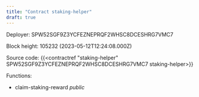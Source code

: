 ```yaml
---
title: "Contract staking-helper"
draft: true
---
```

Deployer: SPW52SGF9Z3YCFEZNEPRQF2WHSC8DCESHRG7VMC7


 



Block height: 105232 (2023-05-12T12:24:08.000Z)

Source code: {{<contractref "staking-helper" SPW52SGF9Z3YCFEZNEPRQF2WHSC8DCESHRG7VMC7 staking-helper>}}

Functions:

* claim-staking-reward _public_
